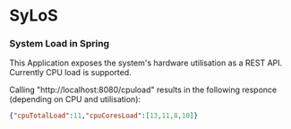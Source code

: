 # SyLoS
### System Load in Spring

This Application exposes the system's hardware utilisation as a REST API.
Currently CPU load is supported.

Calling "http://localhost:8080/cpuload" results in the following responce (depending on CPU and utilisation):

```JSON
{"cpuTotalLoad":11,"cpuCoresLoad":[13,11,8,10]}
